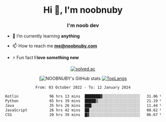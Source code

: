 <h1 align="center">Hi 👋, I'm noobnuby</h1>
<h3 align="center">I'm noob dev</h3>

- 🌱 I’m currently learning **anything**

- 📫 How to reach me **me@noobnuby.com**

- ⚡ Fun fact **I love something new**

<div align="center">
  
[![solved.ac](https://solvedac-cards-starcea.paring.moe/profile/noobnuby)](https://solved.ac/profile/noobnuby)

<div>
<div align="center">

[![NOOBNUBY's GitHub stats](https://github-readme-stats.vercel.app/api?username=NOOBNUBY&show_icons=true&theme=dark)
[![TopLangs](https://github-readme-stats.vercel.app/api/top-langs/?username=NOOBNUBY&layout=compact&theme=dark)](https://github.com/anuraghazra/github-readme-stats)

</div>

<!--START_SECTION:waka-->

```txt
From: 03 October 2022 - To: 12 January 2024

Kotlin              96 hrs 13 mins  ███████▓░░░░░░░░░░░░░░░░░   31.06 %
Python              65 hrs 39 mins  █████▒░░░░░░░░░░░░░░░░░░░   21.19 %
Java                35 hrs 26 mins  ███░░░░░░░░░░░░░░░░░░░░░░   11.44 %
JavaScript          26 hrs 42 mins  ██░░░░░░░░░░░░░░░░░░░░░░░   08.62 %
CSS                 20 hrs 39 mins  █▓░░░░░░░░░░░░░░░░░░░░░░░   06.67 %
```

<!--END_SECTION:waka-->
